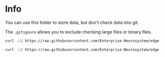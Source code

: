 # Info

You can use this folder to store data, but don't check data into git.

The `.gitignore` allows you to exclude checking large files or binary files.

```sh
curl -LO https://raw.githubusercontent.com/Enterprise-Neurosystem/edge-anomaly-detection/refs/heads/main/src/static/data/casing.csv

curl -LO https://raw.githubusercontent.com/Enterprise-Neurosystem/edge-anomaly-detection/refs/heads/main/src/static/data/casing.csv.orig
```
